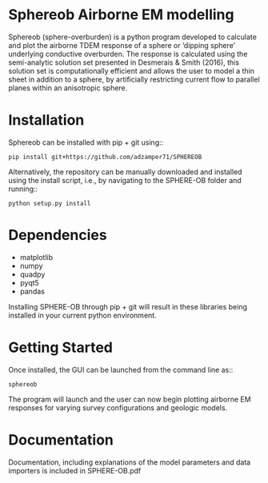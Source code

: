 Sphereob Airborne EM modelling 
====

Sphereob (sphere-overburden) is a python program developed to calculate and plot the airborne TDEM response of a sphere or ‘dipping sphere’ underlying conductive overburden. 
The response is calculated using the semi-analytic solution set presented in Desmerais & Smith (2016), this solution set is computationally efficient and allows the user to model a thin sheet in addition to a sphere, by artificially restricting current flow to parallel planes within an anisotropic sphere.

Installation
====

Sphereob can be installed with pip + git using::

	pip install git+https://github.com/adzamper71/SPHEREOB

Alternatively, the repository can be manually downloaded and installed using the install script, i.e., by navigating to the SPHERE-OB folder and running::

	python setup.py install


Dependencies
====

* matplotlib
* numpy
* quadpy
* pyqt5
* pandas

Installing SPHERE-OB through pip + git will result in these libraries being installed in your current python environment.

Getting Started
====

Once installed, the GUI can be launched from the command line as::

	sphereob

The program will launch and the user can now begin plotting airborne EM responses for varying survey configurations and geologic models.

Documentation
====

Documentation, including explanations of the model parameters and data importers is included in SPHERE-OB.pdf

